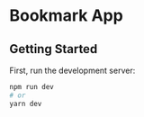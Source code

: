 # Bookmark App

## Getting Started

First, run the development server:

```bash
npm run dev
# or
yarn dev
```
